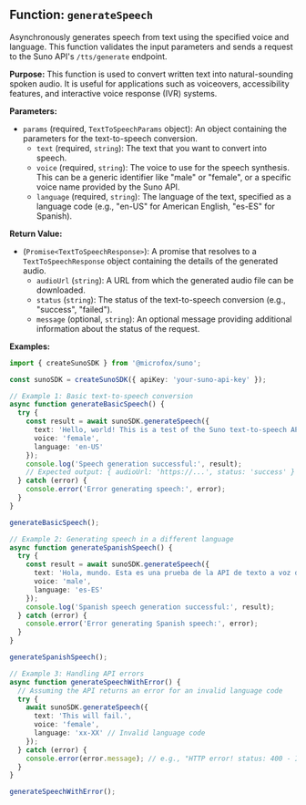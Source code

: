 ## Function: `generateSpeech`

Asynchronously generates speech from text using the specified voice and language. This function validates the input parameters and sends a request to the Suno API's `/tts/generate` endpoint.

**Purpose:**
This function is used to convert written text into natural-sounding spoken audio. It is useful for applications such as voiceovers, accessibility features, and interactive voice response (IVR) systems.

**Parameters:**

- `params` (required, `TextToSpeechParams` object): An object containing the parameters for the text-to-speech conversion.
  - `text` (required, `string`): The text that you want to convert into speech.
  - `voice` (required, `string`): The voice to use for the speech synthesis. This can be a generic identifier like "male" or "female", or a specific voice name provided by the Suno API.
  - `language` (required, `string`): The language of the text, specified as a language code (e.g., "en-US" for American English, "es-ES" for Spanish).

**Return Value:**

- (`Promise<TextToSpeechResponse>`): A promise that resolves to a `TextToSpeechResponse` object containing the details of the generated audio.
  - `audioUrl` (`string`): A URL from which the generated audio file can be downloaded.
  - `status` (`string`): The status of the text-to-speech conversion (e.g., "success", "failed").
  - `message` (optional, `string`): An optional message providing additional information about the status of the request.

**Examples:**

```typescript
import { createSunoSDK } from '@microfox/suno';

const sunoSDK = createSunoSDK({ apiKey: 'your-suno-api-key' });

// Example 1: Basic text-to-speech conversion
async function generateBasicSpeech() {
  try {
    const result = await sunoSDK.generateSpeech({
      text: 'Hello, world! This is a test of the Suno text-to-speech API.',
      voice: 'female',
      language: 'en-US'
    });
    console.log('Speech generation successful:', result);
    // Expected output: { audioUrl: 'https://...', status: 'success' }
  } catch (error) {
    console.error('Error generating speech:', error);
  }
}

generateBasicSpeech();
```

```typescript
// Example 2: Generating speech in a different language
async function generateSpanishSpeech() {
  try {
    const result = await sunoSDK.generateSpeech({
      text: 'Hola, mundo. Esta es una prueba de la API de texto a voz de Suno.',
      voice: 'male',
      language: 'es-ES'
    });
    console.log('Spanish speech generation successful:', result);
  } catch (error) {
    console.error('Error generating Spanish speech:', error);
  }
}

generateSpanishSpeech();
```

```typescript
// Example 3: Handling API errors
async function generateSpeechWithError() {
  // Assuming the API returns an error for an invalid language code
  try {
    await sunoSDK.generateSpeech({
      text: 'This will fail.',
      voice: 'female',
      language: 'xx-XX' // Invalid language code
    });
  } catch (error) {
    console.error(error.message); // e.g., "HTTP error! status: 400 - Invalid language"
  }
}

generateSpeechWithError();
```

